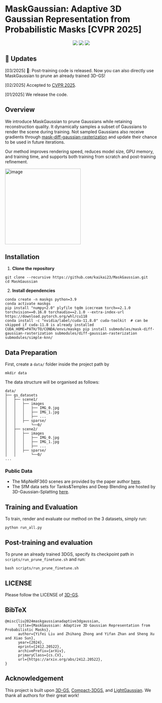 # MaskGaussian: Adaptive 3D Gaussian Representation from Probabilistic Masks [CVPR 2025]

<div id="top" align="center">
 
<a href="https://arxiv.org/abs/2412.20522"><img src="https://img.shields.io/badge/Arxiv-2412.20522-B31B1B.svg"></a>
<a href=""><img src="https://img.shields.io/badge/Project-Page-048C3D"></a>
<a href="https://github.com/kaikai23/MaskGaussian"><img src="https://img.shields.io/github/stars/kaikai23/MaskGaussian"></a>
</div>


## :mega: Updates
[03/2025] 🎈: Post-training code is released. Now you can also directly use MaskGaussian to prune an already trained 3D-GS!

[02/2025] Accepted to [CVPR 2025](https://cvpr.thecvf.com/).

[01/2025] We release the code.

## Overview
We introduce MaskGaussian to prune Gaussians while retaining reconstruction quality. It dynamically samples a subset of Gaussians to render the scene during training. Not sampled Gaussians also receive gradients through [mask-diff-gaussian-rasterization](https://github.com/kaikai23/mask-diff-gaussian-rasterization) and update their chance to be used in future iterations.

Our method improves rendering speed, reduces model size, GPU memory, and training time, and supports both training from scratch and post-training refinement.

<img height="250" alt="image" src="https://github.com/user-attachments/assets/4855522d-9fb2-4044-90f2-1ff9cb62b1d1" />


## Installation
1. **Clone the repository**
```
git clone --recursive https://github.com/kaikai23/MaskGaussian.git
cd MaskGaussian
```
2. **Install dependencies**
```
conda create -n maskgs python=3.9
conda activate maskgs
pip install "numpy<2.0" plyfile tqdm icecream torch==2.1.0 torchvision==0.16.0 torchaudio==2.1.0 --extra-index-url https://download.pytorch.org/whl/cu118
conda install -c "nvidia/label/cuda-11.8.0" cuda-toolkit  # can be skipped if cuda-11.8 is already installed
CUDA_HOME=PATH/TO/CONDA/envs/maskgs pip install submodules/mask-diff-gaussian-rasterization submodules/diff-gaussian-rasterization submodules/simple-knn/
```

## Data Preparation
First, create a ```data/``` folder inside the project path by 

```
mkdir data
```

The data structure will be organised as follows:

```
data/
├── gs_datasets
│   ├── scene1/
│   │   ├── images
│   │   │   ├── IMG_0.jpg
│   │   │   ├── IMG_1.jpg
│   │   │   ├── ...
│   │   ├── sparse/
│   │       └──0/
│   ├── scene2/
│   │   ├── images
│   │   │   ├── IMG_0.jpg
│   │   │   ├── IMG_1.jpg
│   │   │   ├── ...
│   │   ├── sparse/
│   │       └──0/
...
```

### Public Data

- The MipNeRF360 scenes are provided by the paper author [here](https://jonbarron.info/mipnerf360/). 
- The SfM data sets for Tanks&Temples and Deep Blending are hosted by 3D-Gaussian-Splatting [here](https://repo-sam.inria.fr/fungraph/3d-gaussian-splatting/datasets/input/tandt_db.zip).

## Training and Evaluation
To train, render and evaluate our method on the 3 datasets, simply run:
```
python run_all.py
```

## Post-training and evaluation
To prune an already trained 3DGS, specify its checkpoint path in `scripts/run_prune_finetune.sh` and run:
```
bash scripts/run_prune_finetune.sh
```


## LICENSE

Please follow the LICENSE of [3D-GS](https://github.com/graphdeco-inria/gaussian-splatting).

<section class="section" id="BibTeX">
  <div class="container is-max-desktop content">
    <h2 class="title">BibTeX</h2>
    <pre><code>@misc{liu2024maskgaussianadaptive3dgaussian,
      title={MaskGaussian: Adaptive 3D Gaussian Representation from Probabilistic Masks}, 
      author={Yifei Liu and Zhihang Zhong and Yifan Zhan and Sheng Xu and Xiao Sun},
      year={2024},
      eprint={2412.20522},
      archivePrefix={arXiv},
      primaryClass={cs.CV},
      url={https://arxiv.org/abs/2412.20522}, 
}</code></pre>
  </div>
</section>

## Acknowledgement

This project is built upon [3D-GS](https://github.com/graphdeco-inria/gaussian-splatting), [Compact-3DGS](https://github.com/maincold2/Compact-3DGS), and [LightGaussian](https://github.com/VITA-Group/LightGaussian). We thank all authors for their great work!
